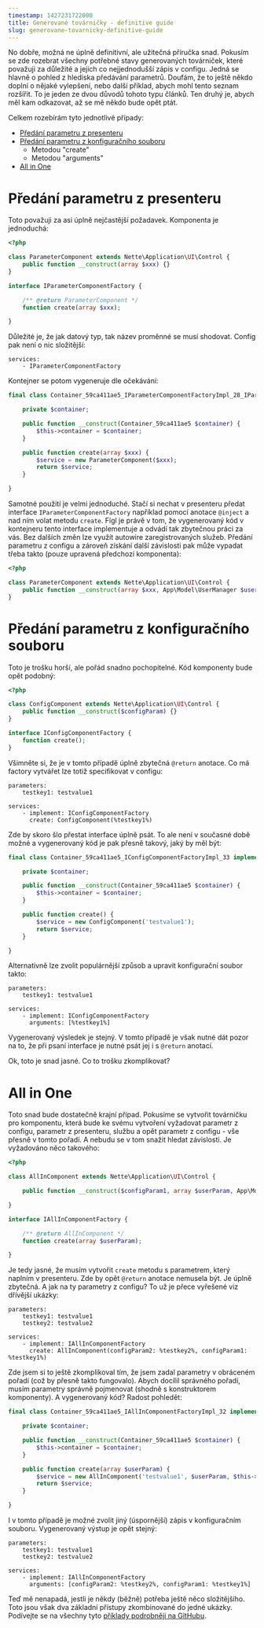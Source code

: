 ```yaml
---
timestamp: 1427231722000
title: Generované továrničky - definitive guide
slug: generovane-tovarnicky-definitive-guide
---
```

No dobře, možná ne úplně definitivní, ale užitečná příručka snad. Pokusím se zde rozebrat všechny potřebné stavy generovaných továrniček, které považuji za důležité a jejich co nejjednodušší zápis v configu. Jedná se hlavně o pohled z hlediska předávání parametrů. Doufám, že to ještě někdo doplní o nějaké vylepšení, nebo další příklad, abych mohl tento seznam rozšířit. To je jeden ze dvou důvodů tohoto typu článků. Ten druhý je, abych měl kam odkazovat, až se mě někdo bude opět ptát.

Celkem rozebírám tyto jednotlivé případy:
- [Předání parametru z presenteru](#toc-predani-parametru-z-presenteru)
- [Předání parametru z konfiguračního souboru](#toc-predani-parametru-z-konfiguracniho-souboru)
  - Metodou "create"
  - Metodou "arguments"
- [All in One](#toc-all-in-one)

# Předání parametru z presenteru

Toto považuji za asi úplně nejčastější požadavek. Komponenta je jednoduchá:

```php
<?php

class ParameterComponent extends Nette\Application\UI\Control {
	public function __construct(array $xxx) {}
}

interface IParameterComponentFactory {

	/** @return ParameterComponent */
	function create(array $xxx);

}
```

Důležité je, že jak datový typ, tak název proměnné se musí shodovat. Config pak není o nic složitější:

```neon
services:
	- IParameterComponentFactory
```

Kontejner se potom vygeneruje dle očekávání:

```php
final class Container_59ca411ae5_IParameterComponentFactoryImpl_28_IParameterComponentFactory implements IParameterComponentFactory {

	private $container;

	public function __construct(Container_59ca411ae5 $container) {
		$this->container = $container;
	}

	public function create(array $xxx) {
		$service = new ParameterComponent($xxx);
		return $service;
	}

}
```

Samotné použití je velmi jednoduché. Stačí si nechat v presenteru předat interface `IParameterComponentFactory` například pomocí anotace `@inject` a nad ním volat metodu `create`. Fígl je právě v tom, že vygenerovaný kód v kontejneru tento interface implementuje a odvádí tak zbytečnou práci za vás. Bez dalších změn lze využít autowire zaregistrovaných služeb. Předání parametru z configu a zároveň získání další závislosti pak může vypadat třeba takto (pouze upravená předchozí komponenta):

```php
<?php

class ParameterComponent extends Nette\Application\UI\Control {
	public function __construct(array $xxx, App\Model\UserManager $userManager) {}
}
```

# Předání parametru z konfiguračního souboru

Toto je trošku horší, ale pořád snadno pochopitelné. Kód komponenty bude opět podobný:

```php
<?php

class ConfigComponent extends Nette\Application\UI\Control {
	public function __construct($configParam) {}
}

interface IConfigComponentFactory {
	function create();
}
```

Všimněte si, že je v tomto případě úplně zbytečná `@return` anotace. Co má factory vytvářet lze totiž specifikovat v configu:

```neon
parameters:
	testkey1: testvalue1

services:
	- implement: IConfigComponentFactory
	  create: ConfigComponent(%testkey1%)
```

Zde by skoro šlo přestat interface úplně psát. To ale není v současné době možné a vygenerovaný kód je pak přesně takový, jaký by měl být:

```php
final class Container_59ca411ae5_IConfigComponentFactoryImpl_33 implements IConfigComponentFactory {

	private $container;

	public function __construct(Container_59ca411ae5 $container) {
		$this->container = $container;
	}

	public function create() {
		$service = new ConfigComponent('testvalue1');
		return $service;
	}

}
```

Alternativně lze zvolit populárnější způsob a upravit konfigurační soubor takto:

```neon
parameters:
	testkey1: testvalue1

services:
	- implement: IConfigComponentFactory
	  arguments: [%testkey1%]
```

Vygenerovaný výsledek je stejný. V tomto případě je však nutné dát pozor na to, že při psaní interface je nutné psát jej i s `@return` anotací.

Ok, toto je snad jasné. Co to trošku zkomplikovat?

# All in One

Toto snad bude dostatečně krajní případ. Pokusíme se vytvořit továrničku pro komponentu, která bude ke svému vytvoření vyžadovat parametr z configu, parametr z presenteru, službu a opět parametr z configu - vše přesně v tomto pořadí. A nebudu se v tom snažit hledat závislosti. Je vyžadováno něco takového:

```php
<?php

class AllInComponent extends Nette\Application\UI\Control {

	public function __construct($configParam1, array $userParam, App\Model\UserManager $userManager, $configParam2) {}

}

interface IAllInComponentFactory {

	/** @return AllInComponent */
	function create(array $userParam);

}
```

Je tedy jasné, že musím vytvořit `create` metodu s parametrem, který naplním v presenteru. Zde by opět `@return` anotace nemusela být. Je úplně zbytečná. A jak na ty parametry z configu? To už je přece vyřešené viz dřívější ukázky:

```neon
parameters:
	testkey1: testvalue1
	testkey2: testvalue2

services:
	- implement: IAllInComponentFactory
	  create: AllInComponent(configParam2: %testkey2%, configParam1: %testkey1%)
```

Zde jsem si to ještě zkomplikoval tím, že jsem zadal parametry v obráceném pořadí (což by přesně takto fungovalo). Abych docílil správného pořadí, musím parametry správně pojmenovat (shodně s konstruktorem komponenty). A vygenerovaný kód? Radost pohledět:

```php
final class Container_59ca411ae5_IAllInComponentFactoryImpl_32 implements IAllInComponentFactory {

	private $container;

	public function __construct(Container_59ca411ae5 $container) {
		$this->container = $container;
	}

	public function create(array $userParam) {
		$service = new AllInComponent('testvalue1', $userParam, $this->container->getService('27_App_Model_UserManager'), 'testvalue2');
		return $service;
	}

}
```

I v tomto případě je možné zvolit jiný (úspornější) zápis v konfiguračním souboru. Vygenerovaný výstup je opět stejný:

```neon
parameters:
	testkey1: testvalue1
	testkey2: testvalue2

services:
	- implement: IAllInComponentFactory
	  arguments: [configParam2: %testkey2%, configParam1: %testkey1%]
```

Teď mě nenapadá, jestli je někdy (běžně) potřeba ještě něco složitějšího. Toto jsou však dva základní přístupy zkombinované do jedné ukázky. Podívejte se na všechny tyto [příklady podrobněji na GitHubu](https://github.com/mrtnzlml/generated-factories).